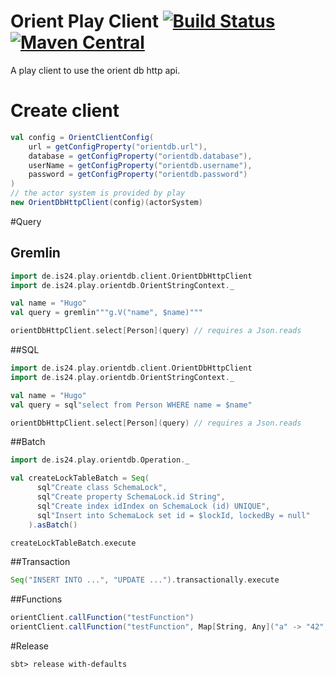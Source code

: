 # Orient Play Client [![Build Status](https://travis-ci.org/ImmobilienScout24/play-orientdb-client.svg)](https://travis-ci.org/ImmobilienScout24/play-orientdb-client) [![Maven Central](https://maven-badges.herokuapp.com/maven-central/de.is24/play-orientdb-client_2.11/badge.svg)](https://maven-badges.herokuapp.com/maven-central/de.is24/play-orientdb-client_2.11)
A play client to use the orient db http api.

# Create client
```scala
val config = OrientClientConfig(
    url = getConfigProperty("orientdb.url"),
    database = getConfigProperty("orientdb.database"),
    userName = getConfigProperty("orientdb.username"),
    password = getConfigProperty("orientdb.password")
)
// the actor system is provided by play
new OrientDbHttpClient(config)(actorSystem)
```

#Query
## Gremlin
```scala
import de.is24.play.orientdb.client.OrientDbHttpClient
import de.is24.play.orientdb.OrientStringContext._

val name = "Hugo"
val query = gremlin"""g.V("name", $name)"""

orientDbHttpClient.select[Person](query) // requires a Json.reads
```

##SQL
```scala
import de.is24.play.orientdb.client.OrientDbHttpClient
import de.is24.play.orientdb.OrientStringContext._

val name = "Hugo"
val query = sql"select from Person WHERE name = $name"

orientDbHttpClient.select[Person](query) // requires a Json.reads
```

##Batch
```scala
import de.is24.play.orientdb.Operation._

val createLockTableBatch = Seq(
      sql"Create class SchemaLock",
      sql"Create property SchemaLock.id String",
      sql"Create index idIndex on SchemaLock (id) UNIQUE",
      sql"Insert into SchemaLock set id = $lockId, lockedBy = null"
    ).asBatch()

createLockTableBatch.execute
```

##Transaction
```scala
Seq("INSERT INTO ...", "UPDATE ...").transactionally.execute
```

##Functions
```scala
orientClient.callFunction("testFunction")
orientClient.callFunction("testFunction", Map[String, Any]("a" -> "42", "b" -> 42, "c" -> false))
```
#Release

    sbt> release with-defaults
